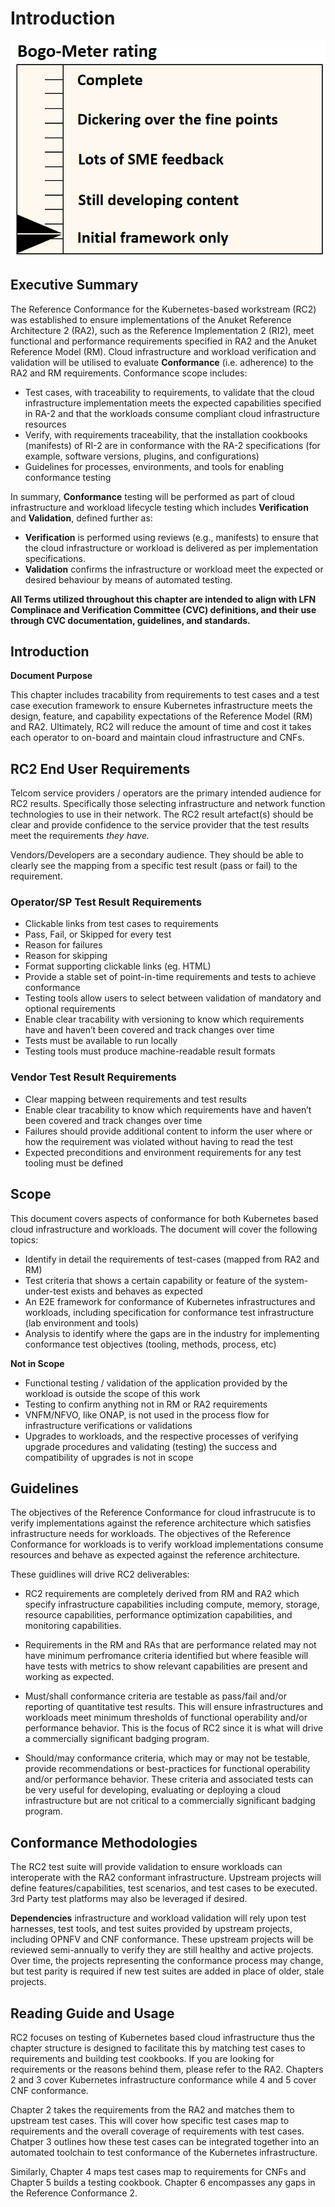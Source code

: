 # Introduction

![Scope](../figures/bogo_ifo.png)

## Executive Summary

The Reference Conformance for the Kubernetes-based workstream (RC2) was established to ensure implementations of the Anuket Reference Architecture 2 (RA2), such as the Reference Implementation 2 (RI2), meet functional and performance requirements specified in RA2 and the Anuket Reference Model (RM). Cloud infrastructure and workload verification and validation will be utilised to evaluate **Conformance** (i.e. adherence) to the RA2 and RM requirements. Conformance scope includes:

 - Test cases, with traceability to requirements, to validate that the cloud infrastructure implementation meets the expected capabilities specified in RA-2 and that the workloads consume compliant cloud infrastructure resources
 - Verify, with requirements traceability, that the installation cookbooks (manifests) of RI-2 are in conformance with the RA-2 specifications (for example, software versions, plugins, and configurations)
 - Guidelines for processes, environments, and tools for enabling conformance testing

In summary, **Conformance** testing will be performed as part of cloud infrastructure and workload lifecycle testing which includes **Verification** and **Validation**, defined further as:

- **Verification** is performed using reviews (e.g., manifests) to ensure that the cloud infrastructure or workload is delivered as per implementation specifications.
- **Validation** confirms the infrastructure or workload meet the expected or desired behaviour by means of automated testing.

**All Terms utilized throughout this chapter are intended to align with LFN Complinace and Verification Committee (CVC) definitions, and their use through CVC documentation, guidelines, and standards.**

## Introduction

**Document Purpose**

This chapter includes tracability from requirements to test cases and a test case execution framework to ensure Kubernetes infrastructure meets the design, feature, and capability expectations of the Reference Model (RM) and RA2. Ultimately, RC2 will reduce the amount of time and cost it takes each operator to on-board and maintain cloud infrastructure and CNFs.

## RC2 End User Requirements

Telcom service providers / operators are the primary intended audience for RC2 results. Specifically those selecting infrastructure and network function technologies to use in their network. The RC2 result artefact(s) should be clear and provide confidence to the service provider that the test results meet the requirements *they have.*

Vendors/Developers are a secondary audience. They should be able to clearly see the mapping from a specific test result (pass or fail) to the requirement.

### Operator/SP Test Result Requirements

* Clickable links from test cases to requirements
* Pass, Fail, or Skipped for every test
* Reason for failures
* Reason for skipping
* Format supporting clickable links (eg. HTML)
* Provide a stable set of point-in-time requirements and tests to achieve conformance
* Testing tools allow users to select between validation of mandatory and optional requirements
* Enable clear tracability with versioning to know which requirements have and haven’t been covered and track changes over time
* Tests must be available to run locally
* Testing tools must produce machine-readable result formats

### Vendor Test Result Requirements

* Clear mapping between requirements and test results
* Enable clear tracability to know which requirements have and haven’t been covered and track changes over time
* Failures should provide additional content to inform the user where or how the requirement was violated without having to read the test
* Expected preconditions and environment requirements for any test tooling must be defined

## Scope

This document covers aspects of conformance for both Kubernetes based cloud infrastructure and workloads. The document will cover the following topics:

- Identify in detail the requirements of test-cases (mapped from RA2 and RM)
- Test criteria that shows a certain capability or feature of the system-under-test exists and behaves as expected
- An E2E framework for conformance of Kubernetes infrastructures and workloads, including specification for conformance test infrastructure (lab environment and tools)
- Analysis to identify where the gaps are in the industry for implementing conformance test objectives (tooling, methods, process, etc)

**Not in Scope**

- Functional testing / validation of the application provided by the workload is outside the scope of this work
- Testing to confirm anything not in RM or RA2 requirements
- VNFM/NFVO, like ONAP, is not used in the process flow for infrastructure verifications or validations
- Upgrades to workloads, and the respective processes of verifying upgrade procedures and validating (testing) the success and compatibility of upgrades is not in scope

## Guidelines

The objectives of the Reference Conformance for cloud infrastrucute is to verify implementations against the reference architecture which satisfies infrastructure needs for workloads. The objectives of the Reference Conformance for workloads is to verify workload implementations consume resources and behave as expected against the reference architecture.

These guidlines will drive RC2 deliverables:

- RC2 requirements are completely derived from RM and RA2 which specify infrastructure capabilities including compute, memory, storage, resource capabilities, performance optimization capabilities, and monitoring capabilities.

- Requirements in the RM and RAs that are performance related may not have minimum perfromance criteria identified but where feasible will have tests with metrics to show relevant capabilities are present and working as expected.

- Must/shall conformance criteria are testable as pass/fail and/or reporting of quantitative test results. This will ensure infrastructures and workloads meet minimum thresholds of functional operability and/or performance behavior. This is the focus of RC2 since it is what will drive a commercially significant badging program.

- Should/may conformance criteria, which may or may not be testable, provide recommendations or best-practices for functional operability and/or performance behavior. These criteria and associated tests can be very useful for developing, evaluating or deploying a cloud infrastructure but are not critical to a commercially significant badging program.

## Conformance Methodologies

The RC2 test suite will provide validation to ensure workloads can interoperate with the RA2 conformant infrastructure. Upstream projects will define features/capabilities, test scenarios, and test cases to be executed. 3rd Party test platforms may also be leveraged if desired.

**Dependencies** infrastructure and workload validation will rely upon test harnesses, test tools, and test suites provided by upstream projects, including OPNFV and CNF conformance. These upstream projects will be reviewed semi-annually to verify they are still healthy and active projects. Over time, the projects representing the conformance process may change, but test parity is required if new test suites are added in place of older, stale projects.

## Reading Guide and Usage

RC2 focuses on testing of Kubernetes based cloud infrastructure thus the chapter structure is designed to facilitate this by matching test cases to requirements and building test cookbooks. If you are looking for requirements or the reasons behind them, please refer to the RA2. Chapters 2 and 3 cover Kubernetes infrastructure conformance while 4 and 5 cover CNF conformance.

Chapter 2 takes the requirements from the RA2 and matches them to upstream test cases. This will cover how specific test cases map to requirements and the overall coverage of requirements with test cases. Chatper 3 outlines how these test cases can be integrated together into an automated toolchain to test conformance of the Kubernetes infrastructure.

Similarly, Chapter 4 maps test cases map to requirements for CNFs and Chapter 5 builds a testing cookbook. Chapter 6 encompasses any gaps in the Reference Conformance 2.
